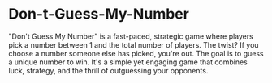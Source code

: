 # Don-t-Guess-My-Number
"Don't Guess My Number" is a fast-paced, strategic game where players pick a number between 1 and the total number of players. The twist? If you choose a number someone else has picked, you're out. The goal is to guess a unique number to win. It's a simple yet engaging game that combines luck, strategy, and the thrill of outguessing your opponents.
